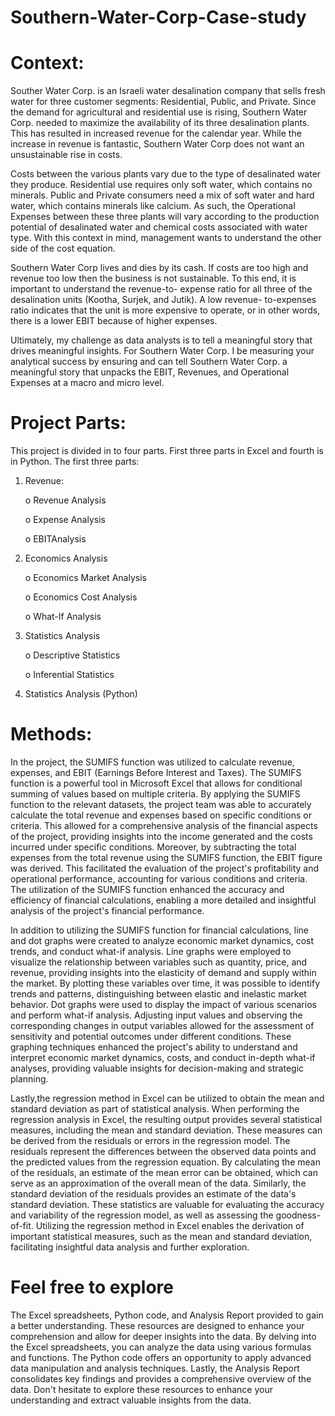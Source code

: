 # Southern-Water-Corp-Case-study

# Context:

Souther Water Corp. is an Israeli water desalination company that sells fresh water for three customer segments: Residential, Public, and Private. Since the demand for agricultural and residential use is rising, Southern Water Corp. needed to maximize the availability of its three desalination plants. This has resulted in increased revenue for the calendar year. While the increase in revenue is fantastic, Southern Water Corp does not want an unsustainable rise in costs.

Costs between the various plants vary due to the type of desalinated water they produce. Residential use requires only soft water, which contains no minerals. Public and Private consumers need a mix of soft water and hard water, which contains minerals like calcium. As such, the Operational Expenses between these three plants will vary according to the production potential of desalinated water and chemical costs associated with water type. With this context in mind, management wants to understand the other side of the cost equation.

Southern Water Corp lives and dies by its cash. If costs are too high and revenue too low then the business is not sustainable. To this end, it is important to understand the revenue-to- expense ratio for all three of the desalination units (Kootha, Surjek, and Jutik). A low revenue- to-expenses ratio indicates that the unit is more expensive to operate, or in other words, there is a lower EBIT because of higher expenses.

Ultimately, my challenge as data analysts is to tell a meaningful story that drives meaningful insights. For Southern Water Corp. I be measuring your analytical success by ensuring and can tell Southern Water Corp. a meaningful story that unpacks the EBIT, Revenues, and Operational Expenses at a macro and micro level.

# Project Parts:

This project is divided in to four parts. First three parts in Excel and fourth is in Python. The first three parts:
1. Revenue:

     o Revenue Analysis
     
     o Expense Analysis
     
     o EBITAnalysis
     
2. Economics Analysis


     o Economics Market Analysis
     
     o Economics Cost Analysis
     
     o What-If Analysis
     
 3. Statistics Analysis

    o Descriptive Statistics
    
    o Inferential Statistics
    
 4. Statistics Analysis (Python)

# Methods:


In the project, the SUMIFS function was utilized to calculate revenue, expenses, and EBIT (Earnings Before Interest and Taxes). The SUMIFS function is a powerful tool in Microsoft Excel that allows for conditional summing of values based on multiple criteria. By applying the SUMIFS function to the relevant datasets, the project team was able to accurately calculate the total revenue and expenses based on specific conditions or criteria. This allowed for a comprehensive analysis of the financial aspects of the project, providing insights into the income generated and the costs incurred under specific conditions. Moreover, by subtracting the total expenses from the total revenue using the SUMIFS function, the EBIT figure was derived. This facilitated the evaluation of the project's profitability and operational performance, accounting for various conditions and criteria. The utilization of the SUMIFS function enhanced the accuracy and efficiency of financial calculations, enabling a more detailed and insightful analysis of the project's financial performance.

In addition to utilizing the SUMIFS function for financial calculations, line and dot graphs were created to analyze economic market dynamics, cost trends, and conduct what-if analysis. Line graphs were employed to visualize the relationship between variables such as quantity, price, and revenue, providing insights into the elasticity of demand and supply within the market. By plotting these variables over time, it was possible to identify trends and patterns, distinguishing between elastic and inelastic market behavior. Dot graphs were used to display the impact of various scenarios and perform what-if analysis. Adjusting input values and observing the corresponding changes in output variables allowed for the assessment of sensitivity and potential outcomes under different conditions. These graphing techniques enhanced the project's ability to understand and interpret economic market dynamics, costs, and conduct in-depth what-if analyses, providing valuable insights for decision-making and strategic planning.

Lastly,the regression method in Excel can be utilized to obtain the mean and standard deviation as part of statistical analysis. When performing the regression analysis in Excel, the resulting output provides several statistical measures, including the mean and standard deviation. These measures can be derived from the residuals or errors in the regression model. The residuals represent the differences between the observed data points and the predicted values from the regression equation. By calculating the mean of the residuals, an estimate of the mean error can be obtained, which can serve as an approximation of the overall mean of the data. Similarly, the standard deviation of the residuals provides an estimate of the data's standard deviation. These statistics are valuable for evaluating the accuracy and variability of the regression model, as well as assessing the goodness-of-fit. Utilizing the regression method in Excel enables the derivation of important statistical measures, such as the mean and standard deviation, facilitating insightful data analysis and further exploration.

# Feel free to explore 
The Excel spreadsheets, Python code, and Analysis Report provided to gain a better understanding. These resources are designed to enhance your comprehension and allow for deeper insights into the data. By delving into the Excel spreadsheets, you can analyze the data using various formulas and functions. The Python code offers an opportunity to apply advanced data manipulation and analysis techniques. Lastly, the Analysis Report consolidates key findings and provides a comprehensive overview of the data. Don't hesitate to explore these resources to enhance your understanding and extract valuable insights from the data.

 
